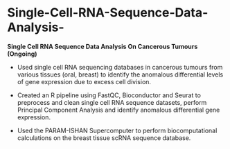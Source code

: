 # Single-Cell-RNA-Sequence-Data-Analysis-

**Single Cell RNA Sequence Data Analysis On Cancerous Tumours (Ongoing)**

+ Used single cell RNA sequencing databases in cancerous tumours from various tissues (oral, breast) to identify the anomalous differential
levels of gene expression due to excess cell division.

+ Created an R pipeline using FastQC, Bioconductor and Seurat to preprocess and clean single cell RNA sequence datasets, perform
Principal Component Analysis and identify anomalous differential gene expression.

+ Used the PARAM-ISHAN Supercomputer to perform biocomputational calculations on the breast tissue scRNA sequence database.
